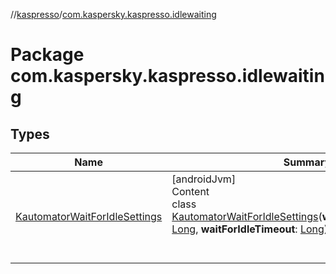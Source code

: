 //[kaspresso](../index.md)/[com.kaspersky.kaspresso.idlewaiting](index.md)



# Package com.kaspersky.kaspresso.idlewaiting  


## Types  
  
|  Name|  Summary| 
|---|---|
| [KautomatorWaitForIdleSettings](-kautomator-wait-for-idle-settings/index.md)| [androidJvm]  <br>Content  <br>class [KautomatorWaitForIdleSettings](-kautomator-wait-for-idle-settings/index.md)(**waitForSelectorTimeout**: [Long](https://kotlinlang.org/api/latest/jvm/stdlib/kotlin/-long/index.html), **waitForIdleTimeout**: [Long](https://kotlinlang.org/api/latest/jvm/stdlib/kotlin/-long/index.html))  <br><br><br>

